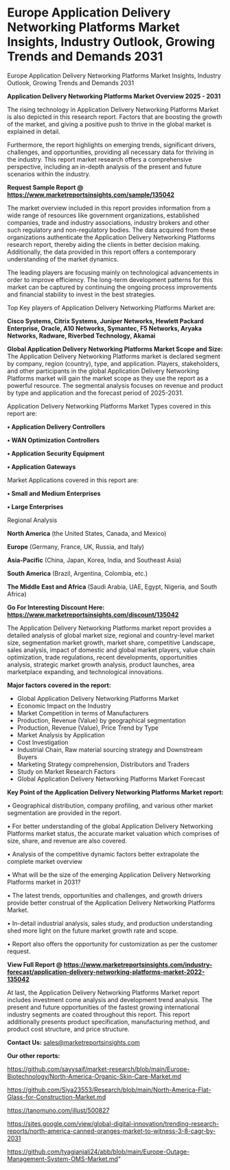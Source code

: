 # Europe Application Delivery Networking Platforms Market Insights, Industry Outlook, Growing Trends and Demands 2031
Europe Application Delivery Networking Platforms Market Insights, Industry Outlook, Growing Trends and Demands 2031

<Strong> Application Delivery Networking Platforms Market Overview 2025 - 2031</strong>

The rising technology in Application Delivery Networking Platforms Market is also depicted in this research report. Factors that are boosting the growth of the market, and giving a positive push to thrive in the global market is explained in detail.

Furthermore, the report highlights on emerging trends, significant drivers, challenges, and opportunities, providing all necessary data for thriving in the industry. This report market research offers a comprehensive perspective, including an in-depth analysis of the present and future scenarios within the industry.

<strong>Request Sample Report @ <a href=https://www.marketreportsinsights.com/sample/135042>https://www.marketreportsinsights.com/sample/135042</a></strong>

The market overview included in this report provides information from a wide range of resources like government organizations, established companies, trade and industry associations, industry brokers and other such regulatory and non-regulatory bodies. The data acquired from these organizations authenticate the Application Delivery Networking Platforms research report, thereby aiding the clients in better decision making. Additionally, the data provided in this report offers a contemporary understanding of the market dynamics.

The leading players are focusing mainly on technological advancements in order to improve efficiency. The long-term development patterns for this market can be captured by continuing the ongoing process improvements and financial stability to invest in the best strategies.

Top Key players of Application Delivery Networking Platforms Market are:

<strong>Cisco Systems, Citrix Systems, Juniper Networks, Hewlett Packard Enterprise, Oracle, A10 Networks, Symantec, F5 Networks, Aryaka Networks, Radware, Riverbed Technology, Akamai</strong>

<strong><b>Global Application Delivery Networking Platforms Market Scope and Size:</b></strong>
The Application Delivery Networking Platforms market is declared segment by company, region (country), type, and application. Players, stakeholders, and other participants in the global Application Delivery Networking Platforms market will gain the market scope as they use the report as a powerful resource. The segmental analysis focuses on revenue and product by type and application and the forecast period of 2025-2031.

Application Delivery Networking Platforms Market Types covered in this report are:

<strong>• Application Delivery Controllers

• WAN Optimization Controllers

• Application Security Equipment

• Application Gateways</strong>

Market Applications covered in this report are:

<strong>• Small and Medium Enterprises

• Large Enterprises</strong> 

Regional Analysis

<strong>North America</strong> (the United States, Canada, and Mexico)

<strong>Europe</strong> (Germany, France, UK, Russia, and Italy)

<strong>Asia-Pacific</strong> (China, Japan, Korea, India, and Southeast Asia)

<strong>South America</strong> (Brazil, Argentina, Colombia, etc.)

<strong>The Middle East and Africa</strong> (Saudi Arabia, UAE, Egypt, Nigeria, and South Africa)

<strong>Go For Interesting Discount Here: <a href=https://www.marketreportsinsights.com/discount/135042>https://www.marketreportsinsights.com/discount/135042</a></strong>

The Application Delivery Networking Platforms market report provides a detailed analysis of global market size, regional and country-level market size, segmentation market growth, market share, competitive Landscape, sales analysis, impact of domestic and global market players, value chain optimization, trade regulations, recent developments, opportunities analysis, strategic market growth analysis, product launches, area marketplace expanding, and technological innovations.

<strong><b>Major factors covered in the report:</b></strong>
<ul>
  <li>Global Application Delivery Networking Platforms Market </li>
  <li>Economic Impact on the Industry</li>
  <li>Market Competition in terms of Manufacturers</li>
  <li>Production, Revenue (Value) by geographical segmentation</li>
  <li>Production, Revenue (Value), Price Trend by Type</li>
  <li>Market Analysis by Application</li>
  <li>Cost Investigation</li>
  <li>Industrial Chain, Raw material sourcing strategy and Downstream Buyers</li>
  <li>Marketing Strategy comprehension, Distributors and Traders</li>
  <li>Study on Market Research Factors</li>
  <li>Global Application Delivery Networking Platforms Market Forecast</li>
</ul>

<strong><b>Key Point of the Application Delivery Networking Platforms Market report:</b></strong>

• Geographical distribution, company profiling, and various other market segmentation are provided in the report.

• For better understanding of the global Application Delivery Networking Platforms market status, the accurate market valuation which comprises of size, share, and revenue are also covered.

• Analysis of the competitive dynamic factors better extrapolate the complete market overview

• What will be the size of the emerging Application Delivery Networking Platforms market in 2031?

• The latest trends, opportunities and challenges, and growth drivers provide better construal of the Application Delivery Networking Platforms Market.

• In-detail industrial analysis, sales study, and production understanding shed more light on the future market growth rate and scope.

• Report also offers the opportunity for customization as per the customer request.

<strong><b>View Full Report @ <a href=https://www.marketreportsinsights.com/industry-forecast/application-delivery-networking-platforms-market-2022-135042>https://www.marketreportsinsights.com/industry-forecast/application-delivery-networking-platforms-market-2022-135042</a></b></strong>


At last, the Application Delivery Networking Platforms Market report includes investment come analysis and development trend analysis. The present and future opportunities of the fastest growing international industry segments are coated throughout this report. This report additionally presents product specification, manufacturing method, and product cost structure, and price structure.

<strong>Contact Us:</strong>
sales@marketreportsinsights.com

<strong>Our other reports:</strong>

<a href=https://github.com/sayysaif/market-research/blob/main/Europe-Biotechnology/North-America-Organic-Skin-Care-Market.md>https://github.com/sayysaif/market-research/blob/main/Europe-Biotechnology/North-America-Organic-Skin-Care-Market.md</a>

<a href=https://github.com/Siya23553/Research/blob/main/North-America-Flat-Glass-for-Construction-Market.md>https://github.com/Siya23553/Research/blob/main/North-America-Flat-Glass-for-Construction-Market.md</a>

<a href=https://tanomuno.com/illust/500827>https://tanomuno.com/illust/500827</a>

<a href=https://sites.google.com/view/global-digital-innovation/trending-research-reports/north-america-canned-oranges-market-to-witness-3-8-cagr-by-2031>https://sites.google.com/view/global-digital-innovation/trending-research-reports/north-america-canned-oranges-market-to-witness-3-8-cagr-by-2031</a>

<a href=https://github.com/tyagianjali24/abb/blob/main/Europe-Outage-Management-System-OMS-Market.md>https://github.com/tyagianjali24/abb/blob/main/Europe-Outage-Management-System-OMS-Market.md</a>"
